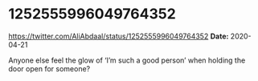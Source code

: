 # 1252555996049764352
https://twitter.com/AliAbdaal/status/1252555996049764352
**Date:** 2020-04-21

Anyone else feel the glow of ‘I’m such a good person’ when holding the door open for someone?
